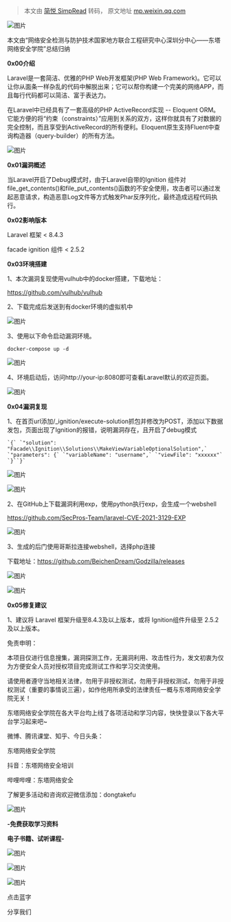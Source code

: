 > 本文由 [简悦 SimpRead](http://ksria.com/simpread/) 转码， 原文地址 [mp.weixin.qq.com](https://mp.weixin.qq.com/s/qRaye3pYTjTxoQgolUW3zw)

![图片](https://mmbiz.qpic.cn/mmbiz_gif/7QRTvkK2qC6pRiabDicuyO5uBZsDB68SyC0XxgOZhLhlViaOZ1YCIFFeMJjrXWeooBlQ1e4FbKVVYYVGyuZZkicfBA/640?wx_fmt=gif&tp=webp&wxfrom=5&wx_lazy=1)

本文由“网络安全检测与防护技术国家地方联合工程研究中心深圳分中心——东塔网络安全学院”总结归纳

  

****0x0********0********介绍****

Laravel是一套简洁、优雅的PHP Web开发框架(PHP Web Framework)。它可以让你从面条一样杂乱的代码中解脱出来；它可以帮你构建一个完美的网络APP，而且每行代码都可以简洁、富于表达力。

在Laravel中已经具有了一套高级的PHP ActiveRecord实现 -- Eloquent ORM。它能方便的将“约束（constraints）”应用到关系的双方，这样你就具有了对数据的完全控制，而且享受到ActiveRecord的所有便利。Eloquent原生支持Fluent中查询构造器（query-builder）的所有方法。

  

![图片](https://mmbiz.qpic.cn/sz_mmbiz_png/UKJ0CBLX4Gr94cfC1D9BGvvPsochMb0R2ibiadCecCsoUXScRSbnBks1QYzFf1MxZS8icjYvichtyPotlby3VPUJaw/640?wx_fmt=png&tp=webp&wxfrom=5&wx_lazy=1&wx_co=1) 

**0x01漏洞概述**

当Laravel开启了Debug模式时，由于Laravel自带的Ignition 组件对file_get_contents()和file_put_contents()函数的不安全使用，攻击者可以通过发起恶意请求，构造恶意Log文件等方式触发Phar反序列化，最终造成远程代码执行。

  

**0x02影响版本**

Laravel 框架 < 8.4.3

facade ignition 组件 < 2.5.2

  

**0x03环境搭建**

1、本次漏洞复现使用vulhub中的docker搭建，下载地址：

https://github.com/vulhub/vulhub

2、下载完成后发送到有docker环境的虚拟机中

  

![图片](https://mmbiz.qpic.cn/sz_mmbiz_png/UKJ0CBLX4Gr94cfC1D9BGvvPsochMb0RXEVND8k3MJkvJeBNrnWedcNXQRMu2tx43Xs9DNjJH0P7MqOQsiaIkTg/640?wx_fmt=png&tp=webp&wxfrom=5&wx_lazy=1&wx_co=1) 

3、使用以下命令启动漏洞环境。

```
docker-compose up -d
```

  

![图片](https://mmbiz.qpic.cn/sz_mmbiz_png/UKJ0CBLX4Gr94cfC1D9BGvvPsochMb0RlRQOicvOatAticH275SxBtLoIxHgQ0YvFd3sKM6LD6MlDHJjAawfTpzA/640?wx_fmt=png&tp=webp&wxfrom=5&wx_lazy=1&wx_co=1) 

4、环境启动后，访问http://your-ip:8080即可查看Laravel默认的欢迎页面。

  

![图片](https://mmbiz.qpic.cn/sz_mmbiz_png/UKJ0CBLX4Gr94cfC1D9BGvvPsochMb0R40Jpd0UPIeL28ObzdRqmmH5YNuTmxibYbbO7BhvbkXic22HNRSfxPwdw/640?wx_fmt=png&tp=webp&wxfrom=5&wx_lazy=1&wx_co=1) 

**0x04漏洞复现**

1、在首页url添加/_ignition/execute-solution抓包并修改为POST，添加以下数据发包，页面出现了Ignition的报错，说明漏洞存在，且开启了debug模式

```
`{` `"solution": "Facade\\Ignition\\Solutions\\MakeViewVariableOptionalSolution",` `"parameters": {` `"variableName": "username",` `"viewFile": "xxxxxx"` `}``}`
```

  

![图片](https://mmbiz.qpic.cn/sz_mmbiz_png/UKJ0CBLX4Gr94cfC1D9BGvvPsochMb0RouWHWFdtPiaiamLgza9pjuOicxyKyfkIjE8kjY45TMrlQ7ib0JKWGPawJg/640?wx_fmt=png&tp=webp&wxfrom=5&wx_lazy=1&wx_co=1)

  

![图片](https://mmbiz.qpic.cn/sz_mmbiz_png/UKJ0CBLX4Gr94cfC1D9BGvvPsochMb0RosYo1HfvoROwHZ92z1OWr2gpiawu4V9tKo9vPkWR20wicHQdy6U8pSHw/640?wx_fmt=png&tp=webp&wxfrom=5&wx_lazy=1&wx_co=1) 

2、在GitHub上下载漏洞利用exp，使用python执行exp，会生成一个webshell

https://github.com/SecPros-Team/laravel-CVE-2021-3129-EXP

  

![图片](https://mmbiz.qpic.cn/sz_mmbiz_png/UKJ0CBLX4Gr94cfC1D9BGvvPsochMb0RCtOwkOGRRDVVNGKDP63oScicyAPuz5FkghxzjIbd5oiasHh6W9FUDYBg/640?wx_fmt=png&tp=webp&wxfrom=5&wx_lazy=1&wx_co=1) 

3、生成的后门使用哥斯拉连接webshell，选择php连接

下载地址：https://github.com/BeichenDream/Godzilla/releases

  

![图片](https://mmbiz.qpic.cn/sz_mmbiz_png/UKJ0CBLX4Gr94cfC1D9BGvvPsochMb0RiatkYgW8Fr1WvDciclWibB9INsh7f0Q1QemCg9vGvkr7p8zaN6FF1HQibw/640?wx_fmt=png&tp=webp&wxfrom=5&wx_lazy=1&wx_co=1) 

![图片](https://mmbiz.qpic.cn/sz_mmbiz_png/UKJ0CBLX4Gr94cfC1D9BGvvPsochMb0R7lFhZiblKKwb3ic6vGG8gjDt8PDFdyXmT7c0dTDsgqbX6nMeHLe69Zow/640?wx_fmt=png&tp=webp&wxfrom=5&wx_lazy=1&wx_co=1)

  

**0x05修复建议**

1、建议将 Laravel 框架升级至8.4.3及以上版本，或将 Ignition组件升级至 2.5.2 及以上版本。

  

免责申明：   

本项目仅进行信息搜集，漏洞探测工作，无漏洞利用、攻击性行为，发文初衷为仅为方便安全人员对授权项目完成测试工作和学习交流使用。

请使用者遵守当地相关法律，勿用于非授权测试，勿用于非授权测试，勿用于非授权测试（重要的事情说三遍），如作他用所承受的法律责任一概与东塔网络安全学院无关！

  

东塔网络安全学院在各大平台均上线了各项活动和学习内容，快快登录以下各大平台学习起来吧~  

  

微博、腾讯课堂、知乎、今日头条：

东塔网络安全学院

抖音：东塔网络安全培训

哔哩哔哩：东塔网络安全

了解更多活动和咨询欢迎微信添加：dongtakefu

  

  

  

![图片](https://mmbiz.qpic.cn/sz_mmbiz_jpg/UKJ0CBLX4Gr94cfC1D9BGvvPsochMb0RiaiaDc7KYmK9tKhwnRcSUlnoN637v7BJz0iceCYgwKUaOIjCuHJCIdU0A/640?wx_fmt=jpeg&tp=webp&wxfrom=5&wx_lazy=1&wx_co=1)

**-免费获取学习资料**

**电子书籍、试听课程-**

  

  

  

![图片](https://mmbiz.qpic.cn/sz_mmbiz_png/UKJ0CBLX4Gr94cfC1D9BGvvPsochMb0RUrPpia1Vz63Br6sR8Z6wk9FSQSibX0QYJbiajIcBiagEI8LTjjHGftKuLA/640?wx_fmt=png&tp=webp&wxfrom=5&wx_lazy=1&wx_co=1)

![图片](https://mmbiz.qpic.cn/mmbiz_png/FIBZec7ucChaE0GfBticZTQQq7TyhaiaeptZbqmENrZO6pazDwFpVB6aTFicgLwngsOuNLMY3sIMxddybn82O4Q8w/640?wx_fmt=png&tp=webp&wxfrom=5&wx_lazy=1&wx_co=1)

![图片](https://mmbiz.qpic.cn/mmbiz_png/FIBZec7ucChaE0GfBticZTQQq7Tyhaiaepl2oEubhGdZoAicHvXAYeSiarPXAy9OXNtJiaCkvviccX0w0Z0t0ibBnnD2Q/640?wx_fmt=png&tp=webp&wxfrom=5&wx_lazy=1&wx_co=1)

点击蓝字

分享我们